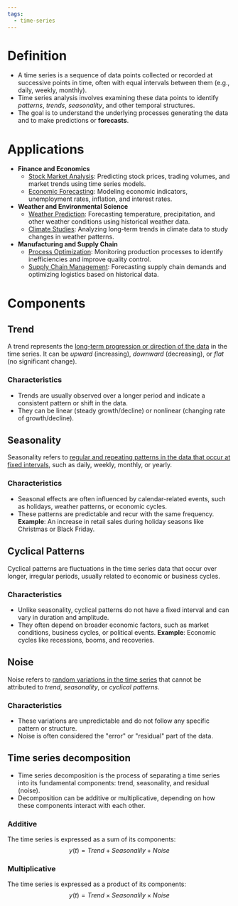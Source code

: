 ```yaml
---
tags:
  - time-series
---
```

# Definition
- A time series is a sequence of data points collected or recorded at successive points in time, often with equal intervals between them (e.g., daily, weekly, monthly).
- Time series analysis involves examining these data points to identify *patterns*, *trends*, *seasonality*, and other temporal structures.
- The goal is to understand the underlying processes generating the data and to make predictions or **forecasts**.
# Applications
- **Finance and Economics**
	- <u>Stock Market Analysis</u>: Predicting stock prices, trading volumes, and market trends using time series models.
	- <u>Economic Forecasting</u>: Modeling economic indicators, unemployment rates, inflation, and interest rates.
- **Weather and Environmental Science**
	- <u>Weather Prediction</u>: Forecasting temperature, precipitation, and other weather conditions using historical weather data.
	- <u>Climate Studies</u>: Analyzing long-term trends in climate data to study changes in weather patterns.
- **Manufacturing and Supply Chain**
	- <u>Process Optimization</u>: Monitoring production processes to identify inefficiencies and improve quality control.
	- <u>Supply Chain Management</u>: Forecasting supply chain demands and optimizing logistics based on historical data.
# Components
## Trend
A trend represents the <u>long-term progression or direction of the data</u> in the time series. It can be *upward* (increasing), *downward* (decreasing), or *flat* (no significant change).
### Characteristics
- Trends are usually observed over a longer period and indicate a consistent pattern or shift in the data.
- They can be linear (steady growth/decline) or nonlinear (changing rate of growth/decline).
## Seasonality
Seasonality refers to <u>regular and repeating patterns in the data that occur at fixed intervals</u>, such as daily, weekly, monthly, or yearly.
### Characteristics
- Seasonal effects are often influenced by calendar-related events, such as holidays, weather patterns, or economic cycles.
- These patterns are predictable and recur with the same frequency.
**Example**: An increase in retail sales during holiday seasons like Christmas or Black Friday.
## Cyclical Patterns
Cyclical patterns are fluctuations in the time series data that occur over longer, irregular periods, usually related to economic or business cycles.
### Characteristics
- Unlike seasonality, cyclical patterns do not have a fixed interval and can vary in duration and amplitude.
- They often depend on broader economic factors, such as market conditions, business cycles, or political events.
**Example**: Economic cycles like recessions, booms, and recoveries.
## Noise
Noise refers to <u>random variations in the time series</u> that cannot be attributed to *trend*, *seasonality*, or *cyclical patterns*.
### Characteristics
- These variations are unpredictable and do not follow any specific pattern or structure.
- Noise is often considered the "error" or "residual" part of the data.
## Time series decomposition
- Time series decomposition is the process of separating a time series into its fundamental components: trend, seasonality, and residual (noise).
- Decomposition can be additive or multiplicative, depending on how these components interact with each other.
### Additive
The time series is expressed as a sum of its components:
$$y(t) = Trend + Seasonalily + Noise$$
### Multiplicative
The time series is expressed as a product of its components:
$$y(t) = Trend \times Seasonalily \times Noise$$
